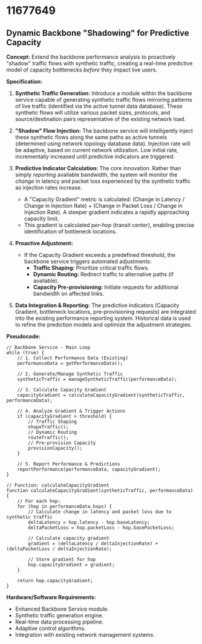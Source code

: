 # 11677649

## Dynamic Backbone "Shadowing" for Predictive Capacity

**Concept:** Extend the backbone performance analysis to proactively "shadow" traffic flows with synthetic traffic, creating a real-time predictive model of capacity bottlenecks *before* they impact live users.

**Specification:**

1.  **Synthetic Traffic Generation:** Introduce a module within the backbone service capable of generating synthetic traffic flows mirroring patterns of live traffic (identified via the active tunnel data database). These synthetic flows will utilize various packet sizes, protocols, and source/destination pairs representative of the existing network load.

2.  **"Shadow" Flow Injection:**  The backbone service will intelligently inject these synthetic flows along the same paths as active tunnels (determined using network topology database data). Injection rate will be adaptive, based on current network utilization.  Low initial rate, incrementally increased until predictive indicators are triggered.

3.  **Predictive Indicator Calculation:**  The core innovation.  Rather than simply *reporting* available bandwidth, the system will monitor the *change* in latency and packet loss experienced by the synthetic traffic as injection rates increase.  

    *   A "Capacity Gradient" metric is calculated: (Change in Latency / Change in Injection Rate) + (Change in Packet Loss / Change in Injection Rate).  A steeper gradient indicates a rapidly approaching capacity limit.
    *   This gradient is calculated *per-hop* (transit center), enabling precise identification of bottleneck locations.

4.  **Proactive Adjustment:** 
    *   If the Capacity Gradient exceeds a predefined threshold, the backbone service triggers automated adjustments:
        *   **Traffic Shaping:**  Prioritize critical traffic flows.
        *   **Dynamic Routing:**  Redirect traffic to alternative paths (if available).
        *   **Capacity Pre-provisioning:**  Initiate requests for additional bandwidth on affected links.

5.  **Data Integration & Reporting:** The predictive indicators (Capacity Gradient, bottleneck locations, pre-provisioning requests) are integrated into the existing performance reporting system. Historical data is used to refine the prediction models and optimize the adjustment strategies.

**Pseudocode:**

```
// Backbone Service - Main Loop
while (true) {
    // 1. Collect Performance Data (Existing)
    performanceData = getPerformanceData();

    // 2. Generate/Manage Synthetic Traffic
    syntheticTraffic = manageSyntheticTraffic(performanceData);

    // 3. Calculate Capacity Gradient
    capacityGradient = calculateCapacityGradient(syntheticTraffic, performanceData);

    // 4. Analyze Gradient & Trigger Actions
    if (capacityGradient > threshold) {
        // Traffic Shaping
        shapeTraffic();
        // Dynamic Routing
        routeTraffic();
        // Pre-provision Capacity
        provisionCapacity();
    }

    // 5. Report Performance & Predictions
    reportPerformance(performanceData, capacityGradient);
}

// Function: calculateCapacityGradient
function calculateCapacityGradient(syntheticTraffic, performanceData) {
    // For each hop:
    for (hop in performanceData.hops) {
        // Calculate change in latency and packet loss due to synthetic traffic
        deltaLatency = hop.latency - hop.baseLatency;
        deltaPacketLoss = hop.packetLoss - hop.basePacketLoss;

        // Calculate capacity gradient
        gradient = (deltaLatency / deltaInjectionRate) + (deltaPacketLoss / deltaInjectionRate);

        // Store gradient for hop
        hop.capacityGradient = gradient;
    }

    return hop.capacityGradient;
}
```

**Hardware/Software Requirements:**

*   Enhanced Backbone Service module.
*   Synthetic traffic generation engine.
*   Real-time data processing pipeline.
*   Adaptive control algorithms.
*   Integration with existing network management systems.